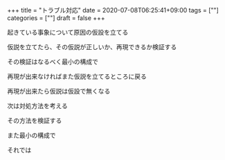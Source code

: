 +++
title = "トラブル対応"
date = 2020-07-08T06:25:41+09:00
tags = [""]
categories = [""]
draft = false
+++

起きている事象について原因の仮設を立てる

仮説を立てたら、その仮説が正しいか、再現できるか検証する

その検証はなるべく最小の構成で

再現が出来なければまた仮説を立てるところに戻る

再現が出来たら仮説は仮設で無くなる


次は対処方法を考える

その方法を検証する

また最小の構成で


それでは

